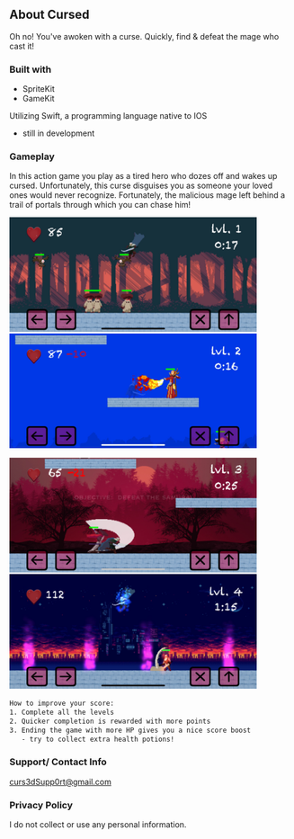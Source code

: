 ## About Cursed

Oh no! You've awoken with a curse. Quickly, find & defeat the mage who cast it!

### Built with 
* SpriteKit 
* GameKit

Utilizing Swift, a programming language native to IOS 
* still in development

### Gameplay
In this action game you play as a tired hero who dozes off and wakes up cursed. Unfortunately, this curse 
disguises you as someone your loved ones would never recognize. Fortunately, the malicious mage left behind
a trail of portals through which you can chase him! 

<p float="left">
<img src="Images/lvl1.jpeg" width="440" height="204" /> <img src="Images/lvl2_2.jpeg" width="440" height="204" />
</p>
<p float="left">
<img src="Images/lvl3.jpeg" width="440" height="204" /> <img src="Images/lvl4_1.jpeg" width="440" height="204" />
</p>

```
How to improve your score: 
1. Complete all the levels
2. Quicker completion is rewarded with more points
3. Ending the game with more HP gives you a nice score boost
   - try to collect extra health potions!
```
### Support/ Contact Info
curs3dSupp0rt@gmail.com

### Privacy Policy 
I do not collect or use any personal information. 
